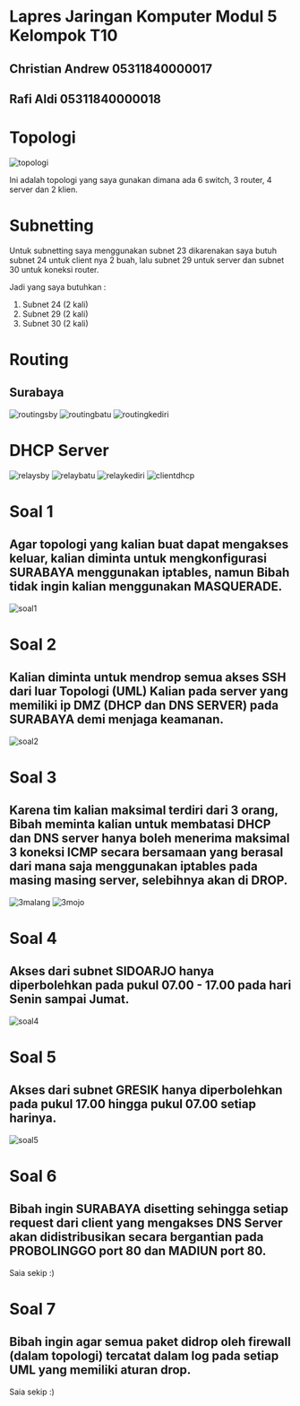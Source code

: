 # Lapres Jaringan Komputer Modul 5 Kelompok T10

## Christian Andrew 05311840000017
## Rafi Aldi 05311840000018

#
# Topologi

![topologi](/image/topo.png)

Ini adalah topologi yang saya gunakan dimana ada 6 switch, 3 router, 4 server dan 2 klien.

# Subnetting

Untuk subnetting saya menggunakan subnet 23 dikarenakan saya butuh subnet 24 untuk client nya 2 buah, lalu subnet 29 untuk server dan subnet 30 untuk koneksi router. 

Jadi yang saya butuhkan : 
1. Subnet 24 (2 kali)
2. Subnet 29 (2 kali)
3. Subnet 30 (2 kali)

# Routing

## Surabaya

![routingsby](/image/routing_surabaya.png)
![routingbatu](/image/routing_batu.png)
![routingkediri](/image/routing_kediri.png)

# DHCP Server
![relaysby](/image/dchp_relay_surabaya.png)
![relaybatu](/image/dhcp_relay_batu.png)
![relaykediri](/image/dhcp_relay.png)
![clientdhcp](/image/dhcp_sidoarjo.png)

# Soal 1

## Agar topologi yang kalian buat dapat mengakses keluar, kalian diminta untuk mengkonfigurasi SURABAYA menggunakan iptables, namun Bibah tidak ingin kalian menggunakan MASQUERADE. 

![soal1](/image/1.png)

# Soal 2

## Kalian diminta untuk mendrop semua akses SSH dari luar Topologi (UML) Kalian pada server yang memiliki ip DMZ (DHCP dan DNS SERVER) pada SURABAYA demi menjaga keamanan.

![soal2](/image/2.png)

# Soal 3

## Karena tim kalian maksimal terdiri dari 3 orang, Bibah meminta kalian untuk membatasi DHCP dan DNS server hanya boleh menerima maksimal 3 koneksi ICMP secara bersamaan yang berasal dari mana saja menggunakan iptables pada masing masing server, selebihnya akan di DROP.

![3malang](/image/3_malang.png)
![3mojo](/image/3_mojokerto.png)


# Soal 4

## Akses dari subnet SIDOARJO hanya diperbolehkan pada pukul 07.00 - 17.00 pada hari Senin sampai Jumat.

![soal4](/image/4.png)

# Soal 5

## Akses dari subnet GRESIK hanya diperbolehkan pada pukul 17.00 hingga pukul 07.00 setiap harinya.


![soal5](/image/5.png)

# Soal 6

## Bibah ingin SURABAYA disetting sehingga setiap request dari client yang mengakses DNS Server akan didistribusikan secara bergantian pada PROBOLINGGO port 80 dan MADIUN port 80.

Saia sekip :)


# Soal 7

## Bibah ingin agar semua paket didrop oleh firewall (dalam topologi) tercatat dalam log pada setiap UML yang memiliki aturan drop.

Saia sekip :)